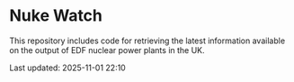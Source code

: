 # Nuke Watch

This repository includes code for retrieving the latest information available on the output of EDF nuclear power plants in the UK.

Last updated: 2025-11-01 22:10